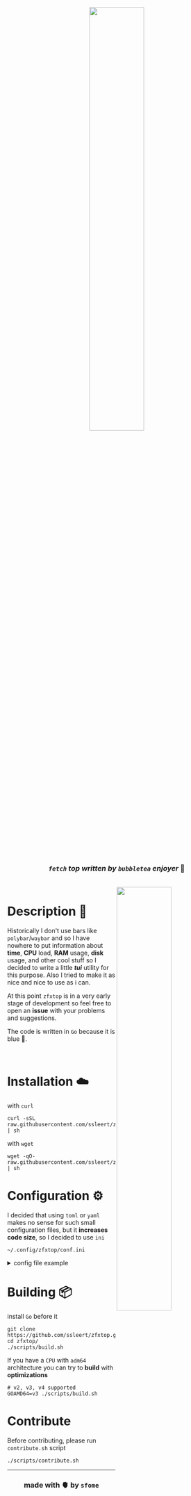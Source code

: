 <div align="center">
<img src="https://github.com/ssleert/zfxtop/blob/master/assets/images/logo.png" width="50%">


### *`fetch`  top written by `bubbletea` enjoyer* :dolphin:

<br>
</div>

<img src="https://github.com/ssleert/zfxtop/blob/master/assets/images/ui.png" width="50%" align="right">

# Description 📖
Historically I don't use bars like `polybar`/`waybar` and so I have nowhere to put information about **time**, **CPU** load, **RAM** usage, **disk** usage, and other cool stuff so I decided to write a little ***tui*** utility for this purpose. Also I tried to make it as nice and nice to use as i can.

At this point `zfxtop` is in a very early stage of development so feel free to open an **issue** with your problems and suggestions.

The code is written in `Go` because it is blue :cup_with_straw:.

<br>

# Installation ☁️
with `curl`
```fish
curl -sSL raw.githubusercontent.com/ssleert/zfxtop/master/install.sh | sh
```
with `wget`
```fish
wget -qO- raw.githubusercontent.com/ssleert/zfxtop/master/install.sh | sh
```

# Configuration ⚙️
I decided that using `toml` or `yaml` makes no sense for such small configuration files, but it **increases code size**, so I decided to use `ini`
```fish
~/.config/zfxtop/conf.ini
```

<details>
<summary>config file example</summary>

```ini
[tui]

# time between info update in millisecond
update = 100

# requires nerd font
icons = true

# can be rounded, sharp, double, ascii, dot
borders = rounded

# enable or disable colors
colors = true


# colors are set in the 256-color palette
[colors]
faint  = 238
mid    = 245

load0  = 27
load1  = 63
load2  = 99
load3  = 135
load4  = 171
load5  = 207

tempr0 = 49
tempr1 = 79
tempr2 = 109
tempr3 = 139
tempr4 = 169
tempr5 = 199

list0  = 109
list1  = 79
list2  = 169
```

</details>

# Building 📦
install `Go` before it
```fish
git clone https://github.com/ssleert/zfxtop.git
cd zfxtop/
./scripts/build.sh
```
If you have a `CPU` with `adm64` architecture you can try to **build** with **optimizations**
```fish
# v2, v3, v4 supported
GOAMD64=v3 ./scripts/build.sh
```

# Contribute
Before contributing, please run `contribute.sh` script
```fish
./scripts/contribute.sh
```

<div align="center">
<hr>

### made with 🫀 by `sfome`

</div>
